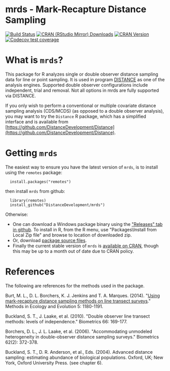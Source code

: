 mrds - Mark-Recapture Distance Sampling
=======================================

[![Build Status](https://app.travis-ci.com/DistanceDevelopment/mrds.svg?branch=master)](https://app.travis-ci.com/DistanceDevelopment/mrds)
[![CRAN (RStudio Mirror) Downloads](http://cranlogs.r-pkg.org/badges/mrds)](https://www.r-pkg.org/pkg/mrds)
[![CRAN Version](http://www.r-pkg.org/badges/version/mrds)](https://cran.r-project.org/package=mrds)
[![Codecov test coverage](https://codecov.io/gh/DistanceDevelopment/mrds/branch/master/graph/badge.svg)](https://app.codecov.io/gh/DistanceDevelopment/mrds?branch=master)

# What is `mrds`?

This package for R analyzes single or double observer distance sampling data for line or point sampling.  It is used in program [DISTANCE](https://distancesampling.org/) as one of the analysis engines. Supported double observer configurations include independent, trial and removal. Not all options in mrds are fully supported via DISTANCE.

If you only wish to perform a conventional or multiple covariate distance sampling analysis (CDS/MCDS) (as opposed to a double observer analysis), you may want to try the `Distance` R package, which has a simplified interface and is available from [https://github.com/DistanceDevelopment/Distance](https://github.com/DistanceDevelopment/Distance).

# Getting `mrds`

The easiest way to ensure you have the latest version of `mrds`, is to install using the `remotes` package:

      install.packages("remotes")

then install `mrds` from github:

      library(remotes)
      install_github("DistanceDevelopment/mrds")

Otherwise:

  * One can download a Windows package binary using the ["Releases" tab in github](https://github.com/DistanceDevelopment/mrds/releases). To install in R, from the R menu, use "Packages\Install from Local Zip file" and browse to location of downloaded zip.
  * Or, download [package source files](https://github.com/DistanceDevelopment/mrds/archive/master.zip).
  * Finally the current stable version of `mrds` is [available on CRAN](https://cran.r-project.org/package=mrds), though this may be up to a month out of date due to CRAN policy.


# References

The following are references for the methods used in the package.

Burt, M. L., D. L. Borchers, K. J. Jenkins and T. A. Marques. (2014). "[Using mark-recapture distance sampling methods on line transect surveys](https://doi.org/10.1111/2041-210X.12294)." Methods in Ecology and Evolution 5: 1180-1191.

Buckland, S. T., J. Laake, et al. (2010). "Double observer line transect methods: levels of independence." Biometrics 66: 169-177.

Borchers, D. L., J. L. Laake, et al. (2006). "Accommodating unmodeled heterogeneity in double-observer distance sampling surveys." Biometrics 62(2): 372-378.

Buckland, S. T., D. R. Anderson, et al., Eds. (2004). Advanced distance sampling: estimating abundance of biological populations. Oxford, UK; New York, Oxford University Press. (see chapter 6).
